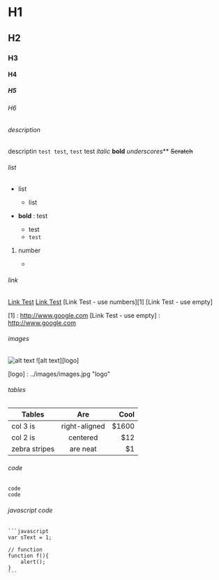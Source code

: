 # H1
## H2
### H3
#### H4
##### H5
###### H6

###### description
descriptin `test test`, `test` test
*italic*
**bold**
_underscores_**
~~Scratch~~

###### list
* list

    * list

- **bold** : test

    + test
    + `test`

1. number

    *

###### link
[Link Test](http://www.google.com)
[Link Test](http://www.google.com "google")
[Link Test - use numbers][1]
[Link Test - use empty]

[1] : http://www.google.com
[Link Test - use empty] : http://www.google.com

###### images
![alt text](../images/images.jpg "logo")
![alt text][logo]

[logo] : ../images/images.jpg "logo"

###### tables
| Tables        | Are           | Cool  |
| ------------- |:-------------:| -----:|
| col 3 is      | right-aligned | $1600 |
| col 2 is      | centered      |   $12 |
| zebra stripes | are neat      |    $1 |

###### code

    code
    code

###### javascript code
    ```javascript
    var sText = 1;

    // function
    function f(){
        alert();
    }
    ```